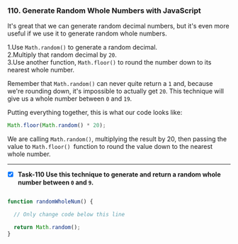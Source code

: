 ### 110. Generate Random Whole Numbers with JavaScript
It's great that we can generate random decimal numbers, but it's even more useful if we use it to generate random whole numbers.

1.Use `Math.random()` to generate a random decimal.\
2.Multiply that random decimal by `20`.\
3.Use another function, `Math.floor()` to round the number down to its nearest whole number.

Remember that `Math.random()` can never quite return a `1` and, because we're rounding down, it's impossible to actually get `20`. This technique will give us a whole number between `0` and `19`.

Putting everything together, this is what our code looks like:
```js
Math.floor(Math.random() * 20);
```
We are calling `Math.random()`, multiplying the result by 20, then passing the value to `Math.floor() `function to round the value down to the nearest whole number.
************************************************
- [x] **Task-110 Use this technique to generate and return a random whole number between `0` and `9`.**

```js

function randomWholeNum() {

  // Only change code below this line

  return Math.random();
}
```